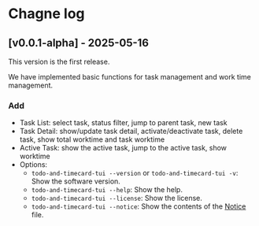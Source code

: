 # Chagne log

## [v0.0.1-alpha] - 2025-05-16

This version is the first release.

We have implemented basic functions for task management and work time management.

### Add

- Task List: select task, status filter, jump to parent task, new task
- Task Detail: show/update task detail, activate/deactivate task, delete task, show total worktime and task worktime
- Active Task: show the active task, jump to the active task, show worktime
- Options:
    - `todo-and-timecard-tui --version` or `todo-and-timecard-tui -v`: Show the software version.
    - `todo-and-timecard-tui --help`: Show the help.
    - `todo-and-timecard-tui --license`: Show the license.
    - `todo-and-timecard-tui --notice`: Show the contents of the [Notice](./NOTICE) file.

